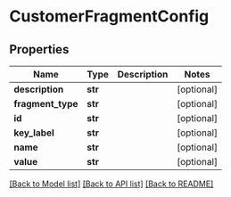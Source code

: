 # CustomerFragmentConfig

## Properties
Name | Type | Description | Notes
------------ | ------------- | ------------- | -------------
**description** | **str** |  | [optional] 
**fragment_type** | **str** |  | [optional] 
**id** | **str** |  | [optional] 
**key_label** | **str** |  | [optional] 
**name** | **str** |  | [optional] 
**value** | **str** |  | [optional] 

[[Back to Model list]](../README.md#documentation-for-models) [[Back to API list]](../README.md#documentation-for-api-endpoints) [[Back to README]](../README.md)


